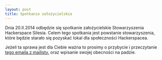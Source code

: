 ```yaml
---
layout: post
title: Spotkanie założycielskie
---
```


Dnia 20.II.2014 odbędzie się spotkanie założycielskie Stowarzyszenia Hackerspace Silesia. Celem tego spotkania jest powstanie stowarzyszenia, które będzie starało się pozyskać lokal dla społeczności Hackerspacea.

Jeżeli ta sprawa jest dla Ciebie ważna to prosimy o przybycie i przeczytanie <a href="https://lists.hackerspace.pl/pipermail/silesia/2014-February/000202.html">tego emaila z mailisty.</a> oraz wpisanie swojej obecności na padzie.
